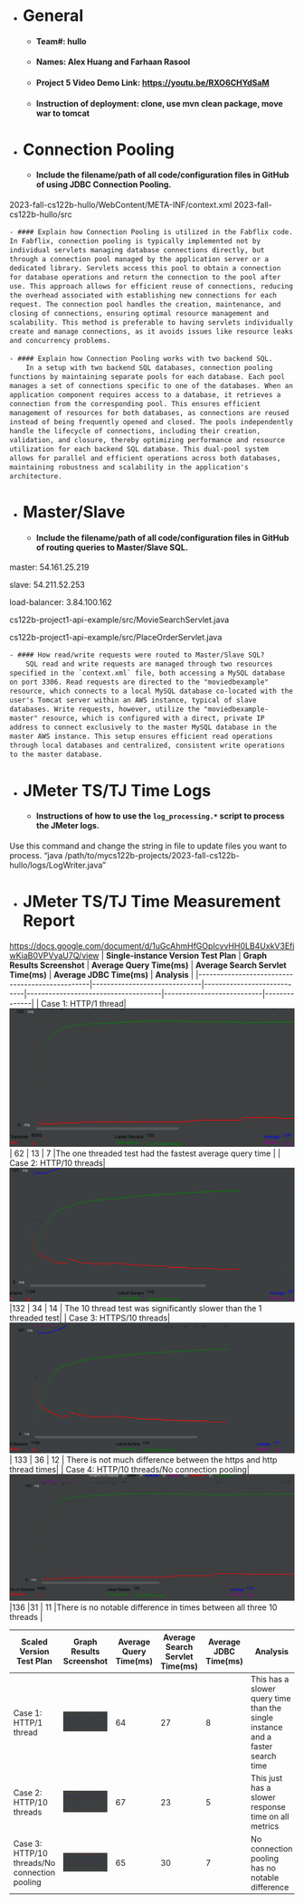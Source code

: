 - # General
    - #### Team#: hullo
    
    - #### Names: Alex Huang and Farhaan Rasool
    
    - #### Project 5 Video Demo Link: https://youtu.be/RXO6CHYdSaM

    - #### Instruction of deployment: clone, use mvn clean package, move war to tomcat


- # Connection Pooling
    - #### Include the filename/path of all code/configuration files in GitHub of using JDBC Connection Pooling.
2023-fall-cs122b-hullo/WebContent/META-INF/context.xml
2023-fall-cs122b-hullo/src
    
    - #### Explain how Connection Pooling is utilized in the Fabflix code.
	In Fabflix, connection pooling is typically implemented not by individual servlets managing database connections directly, but through a connection pool managed by the application server or a dedicated library. Servlets access this pool to obtain a connection for database operations and return the connection to the pool after use. This approach allows for efficient reuse of connections, reducing the overhead associated with establishing new connections for each request. The connection pool handles the creation, maintenance, and closing of connections, ensuring optimal resource management and scalability. This method is preferable to having servlets individually create and manage connections, as it avoids issues like resource leaks and concurrency problems.
    
    - #### Explain how Connection Pooling works with two backend SQL.
    	In a setup with two backend SQL databases, connection pooling functions by maintaining separate pools for each database. Each pool manages a set of connections specific to one of the databases. When an application component requires access to a database, it retrieves a connection from the corresponding pool. This ensures efficient management of resources for both databases, as connections are reused instead of being frequently opened and closed. The pools independently handle the lifecycle of connections, including their creation, validation, and closure, thereby optimizing performance and resource utilization for each backend SQL database. This dual-pool system allows for parallel and efficient operations across both databases, maintaining robustness and scalability in the application's architecture.

- # Master/Slave
    - #### Include the filename/path of all code/configuration files in GitHub of routing queries to Master/Slave SQL.
master: 54.161.25.219

slave: 54.211.52.253

load-balancer: 3.84.100.162

cs122b-project1-api-example/src/MovieSearchServlet.java

cs122b-project1-api-example/src/PlaceOrderServlet.java

    - #### How read/write requests were routed to Master/Slave SQL?
    	SQL read and write requests are managed through two resources specified in the `context.xml` file, both accessing a MySQL database on port 3306. Read requests are directed to the "moviedbexample" resource, which connects to a local MySQL database co-located with the user's Tomcat server within an AWS instance, typical of slave databases. Write requests, however, utilize the "moviedbexample-master" resource, which is configured with a direct, private IP address to connect exclusively to the master MySQL database in the master AWS instance. This setup ensures efficient read operations through local databases and centralized, consistent write operations to the master database.

- # JMeter TS/TJ Time Logs
    - #### Instructions of how to use the `log_processing.*` script to process the JMeter logs.

Use this command and change the string in file to update files you want to process. 
“java /path/to/mycs122b-projects/2023-fall-cs122b-hullo/logs/LogWriter.java”

- # JMeter TS/TJ Time Measurement Report
https://docs.google.com/document/d/1uGcAhmHfGOpIcvvHH0LB4UxkV3EfjwKiaB0VPVyaU7Q/view
| **Single-instance Version Test Plan**          | **Graph Results Screenshot** | **Average Query Time(ms)** | **Average Search Servlet Time(ms)** | **Average JDBC Time(ms)** | **Analysis** |
|------------------------------------------------|------------------------------|----------------------------|-------------------------------------|---------------------------|--------------|
| Case 1: HTTP/1 thread| ![1 thread 1 instance](logs/graphs/single-1-thread.png)|  62            | 13                               | 7                  |The one threaded test had the fastest average query time |
| Case 2: HTTP/10 threads| ![10 thread 1 instance](logs/graphs/single-10-thread.png)|132         |  34                          | 14         | The 10 thread test was significantly slower than the 1 threaded test|
| Case 3: HTTPS/10 threads| ![Https 10 threads](logs/graphs/single-10-thread-https.png)| 133       | 36              | 12                     | There is not much difference between the https and http thread times|
| Case 4: HTTP/10 threads/No connection pooling|  ![No pool 1 instance](logs/graphs/single-1-thread-no-pooling.png)|136    |31       | 11    |There is no notable difference in times between all three 10 threads | 

| **Scaled Version Test Plan**                   | **Graph Results Screenshot** | **Average Query Time(ms)** | **Average Search Servlet Time(ms)** | **Average JDBC Time(ms)** | **Analysis** |
|------------------------------------------------|------------------------------|----------------------------|-------------------------------------|---------------------------|--------------|
| Case 1: HTTP/1 thread                          | ![1 thread](logs/graphs/scaled-1-thread.png)| 64                                 | 27                        | 8           | This has a slower query time than the single instance and a faster search time
| Case 2: HTTP/10 threads                        | ![10 thread](logs/graphs/scaled-10-thread.png)                         | 67                                  | 23                        | 5           | This just has a slower response time on all metrics
| Case 3: HTTP/10 threads/No connection pooling  | ![No Pool](logs/graphs/scaled-no-pooling.png)  | 65                         | 30                                  | 7           | No connection pooling has no notable difference
